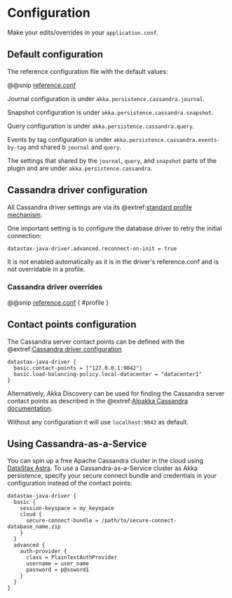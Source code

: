 # Configuration

Make your edits/overrides in your `application.conf`.

## Default configuration

The reference configuration file with the default values:

@@snip [reference.conf](/core/src/main/resources/reference.conf)

Journal configuration is under `akka.persistence.cassandra.journal`.

Snapshot configuration is under `akka.persistence.cassandra.snapshot`.

Query configuration is under `akka.persistence.cassandra.query`.

Events by tag configuration is under `akka.persistence.cassandra.events-by-tag` and shared
b `journal` and `query`.

The settings that shared by the `journal`, `query`, and `snapshot` parts of the plugin and are under
`akka.persistence.cassandra`.

## Cassandra driver configuration

All Cassandra driver settings are via its @extref:[standard profile mechanism](java-driver:manual/core/configuration/).

One important setting is to configure the database driver to retry the initial connection:

`datastax-java-driver.advanced.reconnect-on-init = true`

It is not enabled automatically as it is in the driver's reference.conf and is not overridable in a profile.

### Cassandra driver overrides

@@snip [reference.conf](/core/src/main/resources/reference.conf) { #profile }

## Contact points configuration

The Cassandra server contact points can be defined with the @extref:[Cassandra driver configuration](java-driver:manual/core/configuration/)

```
datastax-java-driver {
  basic.contact-points = ["127.0.0.1:9042"]
  basic.load-balancing-policy.local-datacenter = "datacenter1"
}
```

Alternatively, Akka Discovery can be used for finding the Cassandra server contact points as described
in the @extref:[Alpakka Cassandra documentation](alpakka:cassandra.html#using-akka-discovery).

Without any configuration it will use `localhost:9042` as default.

## Using Cassandra-as-a-Service

You can spin up a free Apache Cassandra cluster in the cloud using [DataStax
Astra](https://www.datastax.com/products/datastax-astra). To use a Cassandra-as-a-Service cluster as Akka persistence,
specify your secure connect bundle and credentials in your configuration instead of the contact points:

```
datastax-java-driver {
  basic {
    session-keyspace = my_keyspace
    cloud {
      secure-connect-bundle = /path/to/secure-connect-database_name.zip
    }
  }
  advanced {
    auth-provider {
      class = PlainTextAuthProvider
      username = user_name 
      password = p@ssword1
    }
  }
}
```